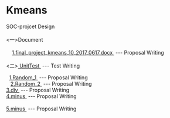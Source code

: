
# Kmeans
SOC-projcet Design <br>
<br>
 <一>Document      <br>
<br>
    	<a href="https://github.com/edittest/Kmeans/blob/master/Document/final_project_kmeans_10_2017_0617.docx"> 1.final_project_kmeans_10_2017_0617.docx </a> --- Proposal Writing<br>
<br>
 <二><a href="https://github.com/edittest/Kmeans/tree/master/UnitTest"> UnitTest </a> --- Test Writing<br>
 
   <a href="https://github.com/edittest/Kmeans/blob/master/Document/final_project_kmeans_10_2017_0617.docx">1.Random_1 </a> --- Proposal Writing<br>
   <a href="https://github.com/edittest/Kmeans/blob/master/Document/final_project_kmeans_10_2017_0617.docx">2.Random_2 </a> --- Proposal Writing<br>
   <a href="https://github.com/edittest/Kmeans/blob/master/Document/final_project_kmeans_10_2017_0617.docx">3.div </a> --- Proposal Writing<br>
   <a href="https://github.com/edittest/Kmeans/blob/master/Document/final_project_kmeans_10_2017_0617.docx">4.minus </a> --- Proposal Writing<br>     
   <a href="https://github.com/edittest/Kmeans/blob/master/Document/final_project_kmeans_10_2017_0617.docx">5.minus </a> --- Proposal Writing<br>        
